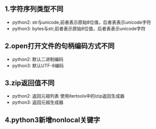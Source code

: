 ## 1.字符序列类型不同 
* python2: str与unicode,前者表示原始8位值，后者表表示unicode字符
* python3: bytes与str,前者表示原始8位值，后者表表示unicode字符

## 2.open打开文件的句柄编码方式不同 
* python2: 默认二进制编码
* python3: 默认UTF-8编码

## 3.zip返回值不同 
* python2: 返回元祖列表 使用itertools中的izip返回生成器
* python3: 返回元祖生成器

## 4.python3新增nonlocal关键字





